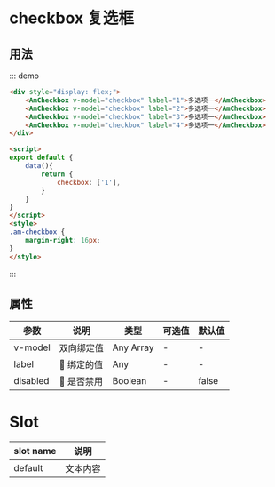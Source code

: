 # checkbox 复选框

## 用法
::: demo
```html
<div style="display: flex;">
    <AmCheckbox v-model="checkbox" label="1">多选项一</AmCheckbox>
    <AmCheckbox v-model="checkbox" label="2">多选项一</AmCheckbox>
    <AmCheckbox v-model="checkbox" label="3">多选项一</AmCheckbox>
    <AmCheckbox v-model="checkbox" label="4">多选项一</AmCheckbox>
</div>

<script>
export default {
    data(){
        return {
            checkbox: ['1'],
        }
    }
}
</script>
<style>
.am-checkbox {
    margin-right: 16px;
}
</style>
```
:::

## 属性

| 参数       | 说明        | 类型       | 可选值         | 默认值   |
|---------- |------------ |---------- |-------------  |-------- |
| v-model      | 双向绑定值      |  Any Array  |  -  |   -   |
| label |  绑定的值  |  Any  | - | - |
| disabled |  是否禁用  |  Boolean  | - | false |

# Slot
| slot name       | 说明        |
|---------- |------------ |
| default     | 文本内容      |